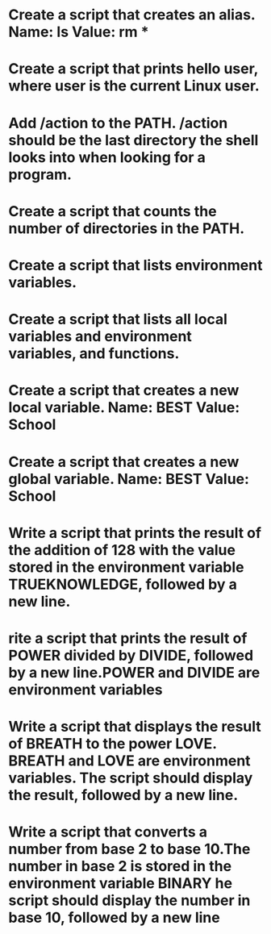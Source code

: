 # Create a script that creates an alias. Name: ls Value: rm *
# Create a script that prints hello user, where user is the current Linux user.
# Add /action to the PATH. /action should be the last directory the shell looks into when looking for a program.
# Create a script that counts the number of directories in the PATH.
# Create a script that lists environment variables.
# Create a script that lists all local variables and environment variables, and functions.
# Create a script that creates a new local variable. Name: BEST Value: School
#  Create a script that creates a new global variable. Name: BEST Value: School
# Write a script that prints the result of the addition of 128 with the value stored in the environment variable TRUEKNOWLEDGE, followed by a new line.
# rite a script that prints the result of POWER divided by DIVIDE, followed by a new line.POWER and DIVIDE are environment variables
# Write a script that displays the result of BREATH to the power LOVE. BREATH and LOVE are environment variables. The script should display the result, followed by a new line.
# Write a script that converts a number from base 2 to base 10.The number in base 2 is stored in the environment variable BINARY he script should display the number in base 10, followed by a new line
